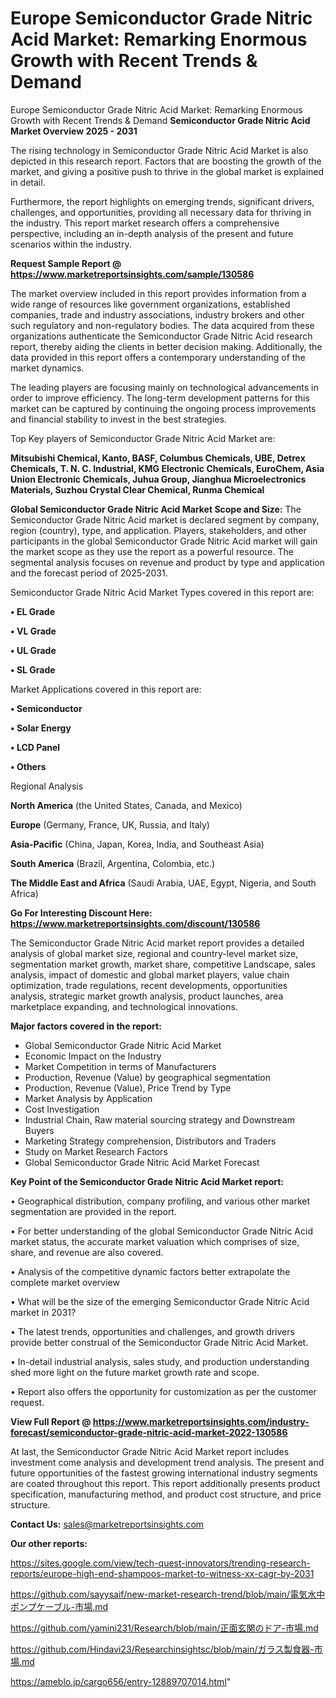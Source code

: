 # Europe Semiconductor Grade Nitric Acid Market: Remarking Enormous Growth with Recent Trends & Demand
Europe Semiconductor Grade Nitric Acid Market: Remarking Enormous Growth with Recent Trends & Demand
<Strong> Semiconductor Grade Nitric Acid Market Overview 2025 - 2031</strong>

The rising technology in Semiconductor Grade Nitric Acid Market is also depicted in this research report. Factors that are boosting the growth of the market, and giving a positive push to thrive in the global market is explained in detail.

Furthermore, the report highlights on emerging trends, significant drivers, challenges, and opportunities, providing all necessary data for thriving in the industry. This report market research offers a comprehensive perspective, including an in-depth analysis of the present and future scenarios within the industry.

<strong>Request Sample Report @ <a href=https://www.marketreportsinsights.com/sample/130586>https://www.marketreportsinsights.com/sample/130586</a></strong>

The market overview included in this report provides information from a wide range of resources like government organizations, established companies, trade and industry associations, industry brokers and other such regulatory and non-regulatory bodies. The data acquired from these organizations authenticate the Semiconductor Grade Nitric Acid research report, thereby aiding the clients in better decision making. Additionally, the data provided in this report offers a contemporary understanding of the market dynamics.

The leading players are focusing mainly on technological advancements in order to improve efficiency. The long-term development patterns for this market can be captured by continuing the ongoing process improvements and financial stability to invest in the best strategies.

Top Key players of Semiconductor Grade Nitric Acid Market are:

<strong>Mitsubishi Chemical, Kanto, BASF, Columbus Chemicals, UBE, Detrex Chemicals, T. N. C. Industrial, KMG Electronic Chemicals, EuroChem, Asia Union Electronic Chemicals, Juhua Group, Jianghua Microelectronics Materials, Suzhou Crystal Clear Chemical, Runma Chemical</strong>

<strong><b>Global Semiconductor Grade Nitric Acid Market Scope and Size:</b></strong>
The Semiconductor Grade Nitric Acid market is declared segment by company, region (country), type, and application. Players, stakeholders, and other participants in the global Semiconductor Grade Nitric Acid market will gain the market scope as they use the report as a powerful resource. The segmental analysis focuses on revenue and product by type and application and the forecast period of 2025-2031.

Semiconductor Grade Nitric Acid Market Types covered in this report are:

<strong>• EL Grade

• VL Grade

• UL Grade

• SL Grade</strong>

Market Applications covered in this report are:

<strong>• Semiconductor

• Solar Energy

• LCD Panel

• Others</strong> 

Regional Analysis

<strong>North America</strong> (the United States, Canada, and Mexico)

<strong>Europe</strong> (Germany, France, UK, Russia, and Italy)

<strong>Asia-Pacific</strong> (China, Japan, Korea, India, and Southeast Asia)

<strong>South America</strong> (Brazil, Argentina, Colombia, etc.)

<strong>The Middle East and Africa</strong> (Saudi Arabia, UAE, Egypt, Nigeria, and South Africa)

<strong>Go For Interesting Discount Here: <a href=https://www.marketreportsinsights.com/discount/130586>https://www.marketreportsinsights.com/discount/130586</a></strong>

The Semiconductor Grade Nitric Acid market report provides a detailed analysis of global market size, regional and country-level market size, segmentation market growth, market share, competitive Landscape, sales analysis, impact of domestic and global market players, value chain optimization, trade regulations, recent developments, opportunities analysis, strategic market growth analysis, product launches, area marketplace expanding, and technological innovations.

<strong><b>Major factors covered in the report:</b></strong>
<ul>
  <li>Global Semiconductor Grade Nitric Acid Market </li>
  <li>Economic Impact on the Industry</li>
  <li>Market Competition in terms of Manufacturers</li>
  <li>Production, Revenue (Value) by geographical segmentation</li>
  <li>Production, Revenue (Value), Price Trend by Type</li>
  <li>Market Analysis by Application</li>
  <li>Cost Investigation</li>
  <li>Industrial Chain, Raw material sourcing strategy and Downstream Buyers</li>
  <li>Marketing Strategy comprehension, Distributors and Traders</li>
  <li>Study on Market Research Factors</li>
  <li>Global Semiconductor Grade Nitric Acid Market Forecast</li>
</ul>

<strong><b>Key Point of the Semiconductor Grade Nitric Acid Market report:</b></strong>

• Geographical distribution, company profiling, and various other market segmentation are provided in the report.

• For better understanding of the global Semiconductor Grade Nitric Acid market status, the accurate market valuation which comprises of size, share, and revenue are also covered.

• Analysis of the competitive dynamic factors better extrapolate the complete market overview

• What will be the size of the emerging Semiconductor Grade Nitric Acid market in 2031?

• The latest trends, opportunities and challenges, and growth drivers provide better construal of the Semiconductor Grade Nitric Acid Market.

• In-detail industrial analysis, sales study, and production understanding shed more light on the future market growth rate and scope.

• Report also offers the opportunity for customization as per the customer request.

<strong><b>View Full Report @ <a href=https://www.marketreportsinsights.com/industry-forecast/semiconductor-grade-nitric-acid-market-2022-130586>https://www.marketreportsinsights.com/industry-forecast/semiconductor-grade-nitric-acid-market-2022-130586</a></b></strong>


At last, the Semiconductor Grade Nitric Acid Market report includes investment come analysis and development trend analysis. The present and future opportunities of the fastest growing international industry segments are coated throughout this report. This report additionally presents product specification, manufacturing method, and product cost structure, and price structure.

<strong>Contact Us:</strong>
sales@marketreportsinsights.com

<strong>Our other reports:</strong>

<a href=https://sites.google.com/view/tech-quest-innovators/trending-research-reports/europe-high-end-shampoos-market-to-witness-xx-cagr-by-2031>https://sites.google.com/view/tech-quest-innovators/trending-research-reports/europe-high-end-shampoos-market-to-witness-xx-cagr-by-2031</a>

<a href=https://github.com/sayysaif/new-market-research-trend/blob/main/電気水中ポンプケーブル-市場.md>https://github.com/sayysaif/new-market-research-trend/blob/main/電気水中ポンプケーブル-市場.md</a>

<a href=https://github.com/yamini231/Research/blob/main/正面玄関のドア-市場.md>https://github.com/yamini231/Research/blob/main/正面玄関のドア-市場.md</a>

<a href=https://github.com/Hindavi23/Researchinsightsc/blob/main/ガラス製食器-市場.md>https://github.com/Hindavi23/Researchinsightsc/blob/main/ガラス製食器-市場.md</a>

<a href=https://ameblo.jp/cargo656/entry-12889707014.html>https://ameblo.jp/cargo656/entry-12889707014.html</a>"

